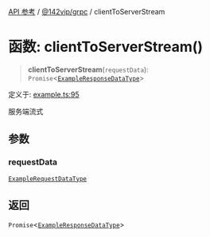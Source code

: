 [API 参考](../../../index.md) / [@142vip/grpc](../index.md) / clientToServerStream

# 函数: clientToServerStream()

> **clientToServerStream**(`requestData`): `Promise`\<[`ExampleResponseDataType`](../interfaces/ExampleResponseDataType.md)\>

定义于: [example.ts:95](https://github.com/142vip/core-x/blob/58a4aca72f73ebc92491a458c9b83754486dc296/packages/grpc/src/example.ts#L95)

服务端流式

## 参数

### requestData

[`ExampleRequestDataType`](../interfaces/ExampleRequestDataType.md)

## 返回

`Promise`\<[`ExampleResponseDataType`](../interfaces/ExampleResponseDataType.md)\>
